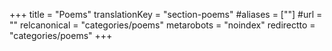 +++
title = "Poems"
translationKey = "section-poems"
#aliases = [""]
#url = ""
relcanonical = "categories/poems"
metarobots = "noindex"
redirectto = "categories/poems"
+++

